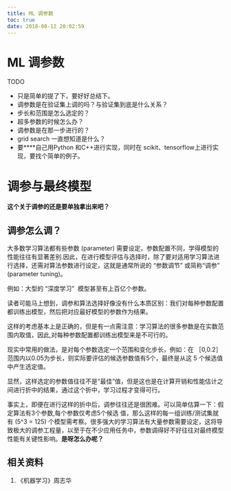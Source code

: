 ```yaml
---
title: ML 调参数
toc: true
date: 2018-08-12 20:02:59
---
```

# ML 调参数


TODO

* 只是简单的提了下，要好好总结下。
* 调参数是在验证集上调的吗？与验证集到底是什么关系？
* 步长和范围是怎么选定的？
* 超多参数的时候怎么办？
* 调参数是在那一步进行的？
* grid search 一直想知道是什么？
* 要****自己用Python 和C++进行实现，同时在 scikit、tensorflow上进行实现，要找个简单的例子。






# 调参与最终模型


**这个关于调参的还是要单独拿出来吧？**


## 调参怎么调？


大多数学习算法都有些参数 (parameter) 需要设定，参数配置不同，学得模型的性能往往有显著差别.因此，在进行模型评估与选择时，除了要对适用学习算法进行选择，还需对算法参数进行设定，这就是通常所说的 “参数调节” 或简称“调参” (parameter tuning)。

例如：大型的 “深度学习”  模型甚至有上百亿个参数。

读者可能马上想到，调参和算法选择好像没有什么本质区别：我们对每种参数配置都训练出模型，然后把对应最好模型的参数作为结果。

这样的考虑基本上是正确的，但是有一点需注意：学习算法的很多参数是在实数范围内取值，因此,对每种参数配置都训练出模型来是不可行的。

现实中常用的做法，是对每个参数选定一个范围和变化步长，例如：在 ［0,0.2］ 范围内以0.05为步长，则实际要评估的候选参数值有5个，最终是从这 5 个候选值中产生选定值。

显然，这样选定的参数值往往不是“最佳”值，但是这也是在计算开销和性能估计之间进行折中的结果，通过这个折中，学习过程才变得可行。

事实上，即便在进行这样的折中后，调参往往还是很困难。可以简单估算一下：假定算法有3个参数,每个参数仅考虑5个候选 值，那么这样的每一组训练/测试集就有 \(5^3 = 125\) 个模型需考察。很多强大的学习算法有大量参数需要设定，这将导致极大的调参工程量，以至于在不少应用任务中，参数调得好不好往往对最终模型性能有关键性影响。**是呀怎么办呢？**












## 相关资料

1. 《机器学习》周志华
